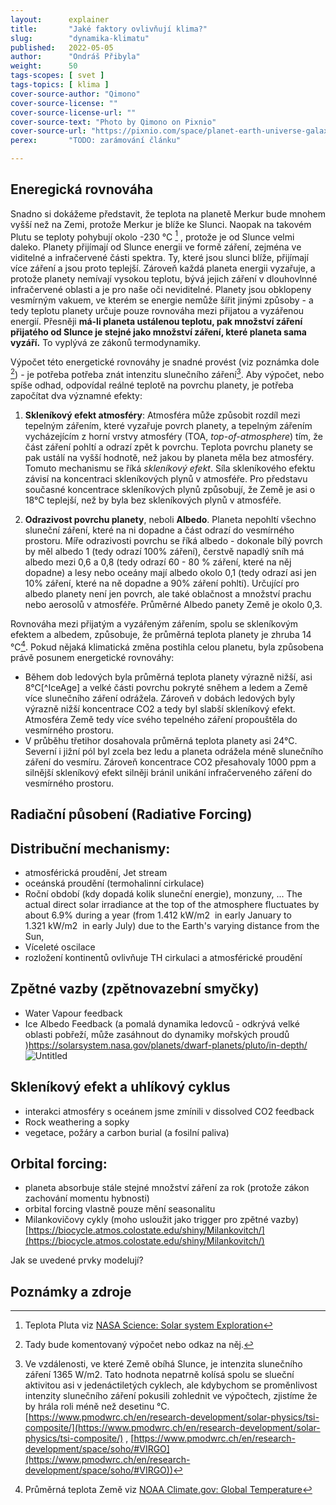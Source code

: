 ```yaml
---
layout:      explainer
title:       "Jaké faktory ovlivňují klima?"
slug:        "dynamika-klimatu"
published:   2022-05-05
author:      "Ondráš Přibyla"
weight:      50
tags-scopes: [ svet ]
tags-topics: [ klima ]
cover-source-author: "Qimono"
cover-source-license: ""
cover-source-license-url: ""
cover-source-text: "Photo by Qimono on Pixnio"
cover-source-url: "https://pixnio.com/space/planet-earth-universe-galaxy"
perex:       "TODO: zarámování článku"

---
```


## Eneregická rovnováha

Snadno si dokážeme představit, že teplota na planetě Merkur bude mnohem vyšší než na Zemi, protože Merkur je blíže ke Slunci. Naopak na takovém Plutu se teploty pohybují okolo -230 °C [^Pluto] , protože je od Slunce velmi daleko. Planety přijímají od Slunce energii ve formě záření, zejména ve viditelné a infračervené části spektra. Ty, které jsou slunci blíže, přijímají více záření a jsou proto teplejší. Zároveň každá planeta energii vyzařuje, a protože planety nemívají vysokou teplotu, bývá jejich záření v dlouhovlnné infračervené oblasti a je pro naše oči neviditelné. Planety jsou obklopeny vesmírným vakuem, ve kterém se energie nemůže šířit jinými způsoby - a tedy teplotu planety určuje pouze rovnováha mezi přijatou a vyzářenou energií. Přesněji **má-li planeta ustálenou teplotu, pak množství záření přijatého od Slunce je stejné jako množství záření, které planeta sama vyzáří.** To vyplývá ze zákonů termodynamiky. 

Výpočet této energetické rovnováhy je snadné provést (viz poznámka dole [^1]) - je potřeba potřeba znát intenzitu slunečního záření[^2]. Aby výpočet, nebo spíše odhad, odpovídal reálné teplotě na povrchu planety, je potřeba započítat dva významné efekty: 

1. **Skleníkový efekt atmosféry**: Atmosféra může způsobit rozdíl mezi tepelným zářením, které vyzařuje povrch planety, a tepelným zářením vycházejícím z horní vrstvy atmosféry (TOA, *top-of-atmosphere*) tím, že část záření pohltí a odrazí zpět k povrchu. Teplota povrchu planety se pak ustálí na vyšší hodnotě, než jakou by planeta měla bez atmosféry. Tomuto mechanismu se říká *skleníkový efekt*. Síla skleníkového efektu závisí na koncentraci skleníkových plynů v atmosféře. Pro představu současné koncentrace skleníkových plynů způsobují, že Země je asi o 18°C teplejší, než by byla bez skleníkových plynů v atmosféře.

2. **Odrazivost povrchu planety**, neboli **Albedo**. Planeta nepohltí všechno sluneční záření, které na ni dopadne a část odrazí do vesmírného prostoru. Míře odrazivosti povrchu se říká albedo - dokonale bílý povrch by měl albedo 1 (tedy odrazí 100% záření),  čerstvě napadlý sníh má albedo mezi  0,6 a 0,8 (tedy odrazí 60 - 80 % záření, které na něj dopadne) a lesy nebo oceány mají albedo okolo 0,1 (tedy odrazí asi jen 10% záření, které na ně dopadne a 90% záření pohltí). Určující pro albedo planety není jen povrch, ale také oblačnost a množství prachu nebo aerosolů v atmosféře.  Průměrné Albedo panety Země je okolo 0,3.

Rovnováha mezi přijatým a vyzářeným zářením, spolu se skleníkovým efektem a albedem, způsobuje, že průměrná teplota planety je zhruba 14 °C[^EarthTemp]. Pokud nějaká klimatická změna postihla celou planetu, byla způsobena právě posunem energetické rovnováhy: 

 * Během dob ledových byla průměrná teplota planety výrazně nižší, asi 8°C[^IceAge] a velké části povrchu pokryté sněhem a ledem a Země více slunečního záření odrážela. Zároveň v dobách ledových byly výrazně nižší koncentrace CO2 a tedy byl slabší skleníkový efekt. Atmosféra Země tedy více svého tepelného záření propouštěla do vesmírného prostoru.    
 * V průběhu třetihor dosahovala průměrná teplota planety asi 24°C. Severní i jižní pól byl zcela bez ledu a planeta odrážela méně slunečního záření do vesmíru. Zároveň koncentrace CO2 přesahovaly 1000 ppm a silnější skleníkový efekt silněji bránil unikání infračerveného záření do vesmírného prostoru. 
 
  
## Radiační působení (Radiative Forcing)


## Distribuční mechanismy:

- atmosférická proudění, Jet stream
- oceánská proudění (termohalinní cirkulace)
- Roční období (kdy dopadá kolik sluneční energie), monzuny, ... 
The actual direct solar irradiance at the top of the atmosphere fluctuates by about 6.9% during a year (from 1.412 kW/m2
 in early January to 1.321 kW/m2
 in early July) due to the Earth's varying distance from the Sun,
- Víceleté oscilace
- rozložení kontinentů ovlivňuje TH cirkulaci a atmosférické proudění

## Zpětné vazby (zpětnovazební smyčky)

- Water Vapour feedback
- Ice Albedo Feedback (a pomalá dynamika ledovců - odkrývá velké oblasti pobřeží, může zasáhnout do dynamiky mořských proudů )https://solarsystem.nasa.gov/planets/dwarf-planets/pluto/in-depth/
![Untitled](https://s3-us-west-2.amazonaws.com/secure.notion-static.com/880bb2f5-43ee-4081-99c4-6862d36c15f6/Untitled.png)


## Skleníkový efekt a uhlíkový cyklus

- interakci atmosféry s oceánem jsme zmínili v dissolved CO2 feedback
- Rock weathering a sopky
- vegetace, požáry a carbon burial (a fosilní paliva)

## Orbital forcing:

- planeta absorbuje stále stejné množství záření za rok (protože zákon zachování momentu hybnosti)
- orbital forcing vlastně pouze mění seasonalitu
- Milankovičovy cykly (moho usloužit jako trigger pro zpětné vazby) 
[https://biocycle.atmos.colostate.edu/shiny/Milankovitch/](https://biocycle.atmos.colostate.edu/shiny/Milankovitch/)

Jak se uvedené prvky modelují?


## Poznámky a zdroje

[^Pluto]: Teplota Pluta viz [NASA Science: Solar system Exploration](https://solarsystem.nasa.gov/planets/dwarf-planets/pluto/in-depth/)

[^1]: Tady bude komentovaný výpočet nebo odkaz na něj. 
[^2]: Ve vzdálenosti, ve které Země obíhá Slunce, je intenzita slunečního záření 1365 W/m2.  Tato hodnota nepatrně kolísá spolu se slueční aktivitou asi v jedenáctiletých cyklech, ale kdybychom se proměnlivost intenzity slunečního záření pokusili zohlednit ve výpočtech, zjistíme že by hrála roli méně než desetinu °C.[https://www.pmodwrc.ch/en/research-development/solar-physics/tsi-composite/](https://www.pmodwrc.ch/en/research-development/solar-physics/tsi-composite/) , [https://www.pmodwrc.ch/en/research-development/space/soho/#VIRGO](https://www.pmodwrc.ch/en/research-development/space/soho/#VIRGO))
[^EarthTemp]: Průměrná teplota Země viz [NOAA Climate.gov: Global Temperature](https://www.climate.gov/news-features/understanding-climate/climate-change-global-temperature)